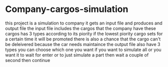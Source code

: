 # Company-cargos-simulation

this project is a simulation to company
it gets an input file and produces and output file 
the input file includes the cargos that the company have 
these cargos has 3 types according to its piority 
if the lowest piority cargo sets for a certain time it will be promoted
there is also a chance that the cargo can't be deleivered because the car needs maintaince
the output file also have 3 types you can choose which one you want
if you want to simulate all or you want it to wait for enter or to just simulate a part then wait a couple of second then continue 
